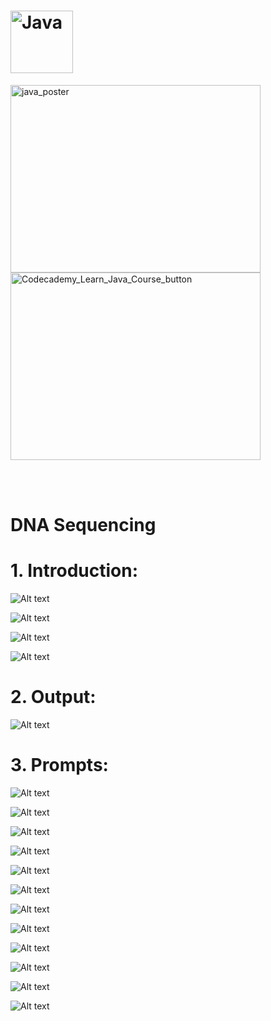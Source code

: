# <img src="https://github.com/phuongtrieu97coder/Java_projects/assets/82598726/5dfc3419-e1cb-49be-9b68-9859bae50ce4" alt="Java" width="100px" height="100px">


<img src="https://github.com/phuongtrieu97coder/Java_projects/assets/82598726/e3bc449a-ca4a-4612-acae-5d46d1ac8930" alt="java_poster" width="400px" height="300px"> <a type="button" title="Codecademy_Learn_Java_Course_button" href="https://www.codecademy.com/courses/learn-java/projects/java-dna-sequencing" target="_blank" data-CodecademyLearnJavaCourseButt="CodecademyLearnJavaCourseButt_data"><img src="https://user-images.githubusercontent.com/82598726/175697552-f960b057-9e97-4c3e-a3e2-f2b5f7876de9.png" alt="Codecademy_Learn_Java_Course_button" width="400px" height="300px"></a>


<br><br>


# DNA Sequencing

# 1. Introduction:
![Alt text](image.png)

![Alt text](image-1.png)

![Alt text](image-2.png)

![Alt text](image-3.png)

# 2. Output:
![Alt text](image-16.png)


# 3. Prompts:
![Alt text](image-4.png)

![Alt text](image-5.png)

![Alt text](image-6.png)

![Alt text](image-7.png)

![Alt text](image-8.png)

![Alt text](image-9.png)

![Alt text](image-10.png)

![Alt text](image-11.png)

![Alt text](image-12.png)

![Alt text](image-13.png)

![Alt text](image-14.png)

![Alt text](image-15.png)

